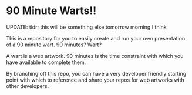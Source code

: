 # 90 Minute Warts!!

UPDATE: tldr; this will be something else tomorrow morning I think

This is a repository for you to easily create and run your own presentation of a 90 minute wart. 90 minutes? Wart?

A wart is a web artwork. 90 minutes is the time constraint with which you have available to complete them. 

By branching off this repo, you can have a very developer friendly starting point with which to reference and share your repos for web artworks with other developers. 
